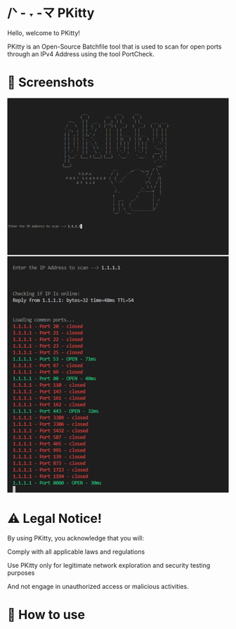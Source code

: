 # /ᐠ - ˕ -マ PKitty

Hello, welcome to PKitty!

PKitty is an Open-Source Batchfile tool that is used to scan for open ports through an IPv4 Address using the tool PortCheck.

# 📸 Screenshots
![Image Alt](https://github.com/3elk/PKitty/blob/d9c282a1aaf06841461f43f1c3bab7d7a7647200/Screenshot%202025-02-01%20123433.png)
![Image Alt](https://github.com/3elk/PKitty/blob/789fc186203a090aae3fa2c6dae815b1e1c0997c/Screenshot%202025-02-01%20125851.png)

# ⚠️ Legal Notice!
By using PKitty, you acknowledge that you will:

Comply with all applicable laws and regulations

Use PKitty only for legitimate network exploration and security testing purposes

And not engage in unauthorized access or malicious activities.

# 📜 How to use
